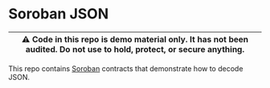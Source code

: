 # Soroban JSON

| :warning: Code in this repo is demo material only. It has not been audited. Do not use to hold, protect, or secure anything. |
|-----------------------------------------|

This repo contains [Soroban] contracts that demonstrate how to decode JSON.

[Stellar]: https://stellar.org
[Soroban]: https://soroban.stellar.org
